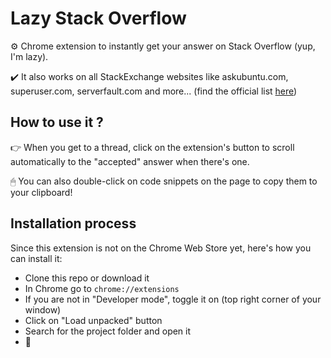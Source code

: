 # Lazy Stack Overflow

⚙️ Chrome extension to instantly get your answer on Stack Overflow (yup, I'm lazy).

✔️ It also works on all StackExchange websites like askubuntu.com, superuser.com, serverfault.com and more... (find the official list [here](https://stackexchange.com/sites))

## How to use it ?

👉 When you get to a thread, click on the extension's button to scroll automatically to the "accepted" answer when there's one.

🖱 You can also double-click on code snippets on the page to copy them to your clipboard!

## Installation process

Since this extension is not on the Chrome Web Store yet, here's how you can install it:

* Clone this repo or download it
* In Chrome go to `chrome://extensions`
* If you are not in "Developer mode", toggle it on (top right corner of your window)
* Click on "Load unpacked" button
* Search for the project folder and open it
* 🎉
